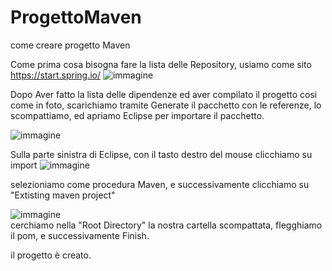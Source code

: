 # ProgettoMaven
come creare progetto Maven

Come prima cosa bisogna fare la lista delle Repository, usiamo come sito https://start.spring.io/ 
![immagine](https://user-images.githubusercontent.com/126021055/226461522-87e97a40-7165-4b50-8867-49d4e0e219b9.png)<br>

Dopo Aver fatto la lista delle dipendenze ed aver compilato il progetto cosi come in foto, scarichiamo tramite Generate il pacchetto con le referenze,
lo scompattiamo, ed apriamo Eclipse per importare il pacchetto.

![immagine](https://user-images.githubusercontent.com/126021055/226462441-bb4ee9a0-4dd7-45bc-899e-5d7ea7f6c422.png)<br>

Sulla parte sinistra di Eclipse, con il tasto destro del mouse clicchiamo su import
![immagine](https://user-images.githubusercontent.com/126021055/226462611-4c781ace-65b3-4a3a-bc6c-d60f0eff5e94.png)<br>

selezioniamo come procedura Maven, e successivamente clicchiamo su "Extisting maven project"

![immagine](https://user-images.githubusercontent.com/126021055/226463515-046ff323-f074-492e-8ddd-3573db4f4d4a.png)<br>
 cerchiamo nella "Root Directory" la nostra cartella scompattata, flegghiamo il pom, e successivamente Finish.
 
 il progetto è creato.
